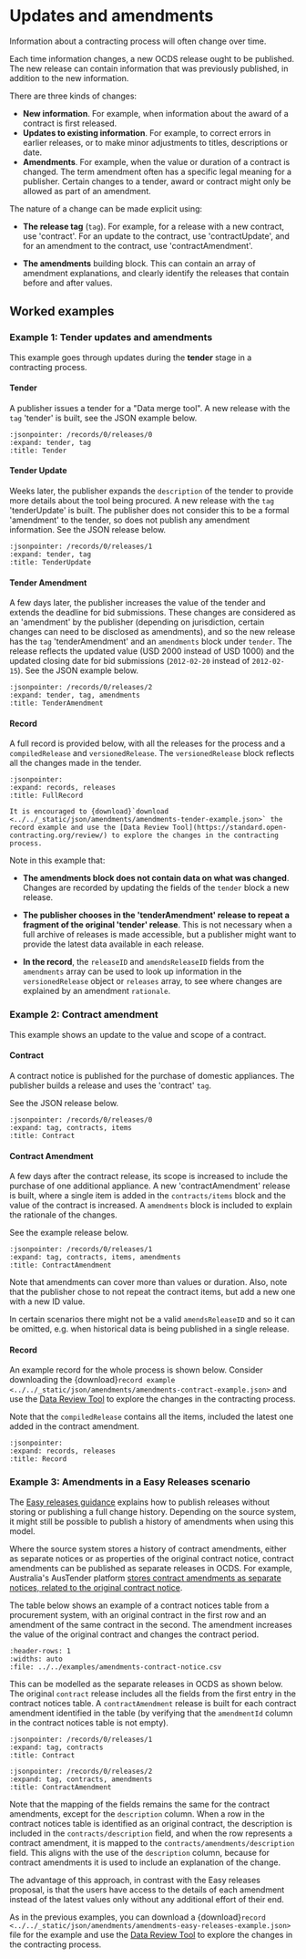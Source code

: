 # Updates and amendments

Information about a contracting process will often change over time.

Each time information changes, a new OCDS release ought to be published. The new release can contain information that was previously published, in addition to the new information.

There are three kinds of changes:

* **New information**. For example, when information about the award of a contract is first released.
* **Updates to existing information**. For example, to correct errors in earlier releases, or to make minor adjustments to titles, descriptions or date.
* **Amendments**. For example, when the value or duration of a contract is changed. The term amendment often has a specific legal meaning for a publisher. Certain changes to a tender, award or contract might only be allowed as part of an amendment.

The nature of a change can be made explicit using:

* **The release tag** (`tag`). For example, for a release with a new contract, use 'contract'. For an update to the contract, use 'contractUpdate', and for an amendment to the contract, use 'contractAmendment'.

* **The amendments** building block. This can contain an array of amendment explanations, and clearly identify the releases that contain before and after values.

## Worked examples

### Example 1: Tender updates and amendments

This example goes through updates during the **tender** stage in a contracting process.

#### Tender

A publisher issues a tender for a "Data merge tool". A new release with the `tag` 'tender' is built, see the JSON example below.

```{jsoninclude} ../../_static/json/amendments/amendments-tender-example.json
:jsonpointer: /records/0/releases/0
:expand: tender, tag
:title: Tender
```

#### Tender Update

Weeks later, the publisher expands the `description` of the tender to provide more details about the tool being procured. A new release with the `tag` 'tenderUpdate' is built. The publisher does not consider this to be a formal 'amendment' to the tender, so does not publish any amendment information. See the JSON release below.

```{jsoninclude} ../../_static/json/amendments/amendments-tender-example.json
:jsonpointer: /records/0/releases/1
:expand: tender, tag
:title: TenderUpdate
```

#### Tender Amendment

A few days later, the publisher increases the value of the tender and extends the deadline for bid submissions. These changes are considered as an 'amendment' by the publisher (depending on jurisdiction, certain changes can need to be disclosed as amendments), and so the new release has the `tag` 'tenderAmendment' and an `amendments` block under `tender`. The release reflects the updated value (USD 2000 instead of USD 1000) and the updated closing date for bid submissions (`2012-02-20` instead of `2012-02-15`). See the JSON example below.

```{jsoninclude} ../../_static/json/amendments/amendments-tender-example.json
:jsonpointer: /records/0/releases/2
:expand: tender, tag, amendments
:title: TenderAmendment
```

#### Record

A full record is provided below, with all the releases for the process and a `compiledRelease` and `versionedRelease`. The `versionedRelease` block reflects all the changes made in the tender.

```{jsoninclude} ../../_static/json/amendments/amendments-tender-example.json
:jsonpointer:
:expand: records, releases
:title: FullRecord
```

```{hint}
It is encouraged to {download}`download <../../_static/json/amendments/amendments-tender-example.json>` the record example and use the [Data Review Tool](https://standard.open-contracting.org/review/) to explore the changes in the contracting process.
```

Note in this example that:

* **The amendments block does not contain data on what was changed**. Changes are recorded by updating the fields of the `tender` block a new release.

* **The publisher chooses in the 'tenderAmendment' release to repeat a fragment of the original 'tender' release**. This is not necessary when a full archive of releases is made accessible, but a publisher might want to provide the latest data available in each release.

* **In the record**, the `releaseID` and `amendsReleaseID` fields from the `amendments` array can be used to look up information in the `versionedRelease` object or `releases` array, to see where changes are explained by an amendment `rationale`.

### Example 2: Contract amendment

This example shows an update to the value and scope of a contract.

#### Contract

A contract notice is published for the purchase of domestic appliances. The publisher builds a release and uses the 'contract' `tag`.

See the JSON release below.

```{jsoninclude} ../../_static/json/amendments/amendments-contract-example.json
:jsonpointer: /records/0/releases/0
:expand: tag, contracts, items
:title: Contract
```

#### Contract Amendment

A few days after the contract release, its scope is increased to include the purchase of one additional appliance. A new 'contractAmendment' release is built, where a single item is added in the `contracts/items` block and the value of the contract is increased. A `amendments` block is included to explain the rationale of the changes.

See the example release below.

```{jsoninclude} ../../_static/json/amendments/amendments-contract-example.json
:jsonpointer: /records/0/releases/1
:expand: tag, contracts, items, amendments
:title: ContractAmendment
```

Note that amendments can cover more than values or duration. Also, note that the publisher chose to not repeat the contract items, but add a new one with a new ID value.

In certain scenarios there might not be a valid `amendsReleaseID` and so it can be omitted, e.g. when historical data is being published in a single release.

#### Record

An example record for the whole process is shown below. Consider downloading the {download}`record example <../../_static/json/amendments/amendments-contract-example.json>` and use the [Data Review Tool](https://standard.open-contracting.org/review/) to explore the changes in the contracting process.

Note that the `compiledRelease` contains all the items, included the latest one added in the contract amendment.

```{jsoninclude} ../../_static/json/amendments/amendments-contract-example.json
:jsonpointer:
:expand: records, releases
:title: Record
```

### Example 3: Amendments in a Easy Releases scenario

The [Easy releases guidance](../build/easy_releases) explains how to publish releases without storing or publishing a full change history. Depending on the source system, it might still be possible to publish a history of amendments when using this model.

Where the source system stores a history of contract amendments, either as separate notices or as properties of the original contract notice, contract amendments can be published as separate releases in OCDS. For example, Australia's AusTender platform [stores contract amendments as separate notices, related to the original contract notice](https://www.tenders.gov.au/Cn/Show/03a3c53e-b3bd-eac1-558a-4c659e44a516).

The table below shows an example of a contract notices table from a procurement system, with an original contract in the first row and an amendment of the same contract in the second. The amendment increases the value of the original contract and changes the contract period.

```{csv-table-no-translate}
:header-rows: 1
:widths: auto
:file: ../../examples/amendments-contract-notice.csv
```

This can be modelled as the separate releases in OCDS as shown below. The original `contract` release includes all the fields from the first entry in the contract notices table. A `contractAmendment` release is built for each contract amendment identified in the table (by verifying that the `amendmentId` column in the contract notices table is not empty).

```{jsoninclude} ../../_static/json/amendments/amendments-easy-releases-example.json
:jsonpointer: /records/0/releases/1
:expand: tag, contracts
:title: Contract
```

```{jsoninclude} ../../_static/json/amendments/amendments-easy-releases-example.json
:jsonpointer: /records/0/releases/2
:expand: tag, contracts, amendments
:title: ContractAmendment
```

Note that the mapping of the fields remains the same for the contract amendments, except for the `description` column. When a row in the contract notices table is identified as an original contract, the description is included in the `contracts/description` field, and when the row represents a contract amendment, it is mapped to the `contracts/amendments/description` field. This aligns with the use of the `description` column, because for contract amendments it is used to include an explanation of the change.

The advantage of this approach, in contrast with the Easy releases proposal, is that the users have access to the details of each amendment instead of the latest values only without any additional effort of their end.

As in the previous examples, you can download a {download}`record <../../_static/json/amendments/amendments-easy-releases-example.json>` file for the example and use the [Data Review Tool](https://standard.open-contracting.org/review/) to explore the changes in the contracting process.
